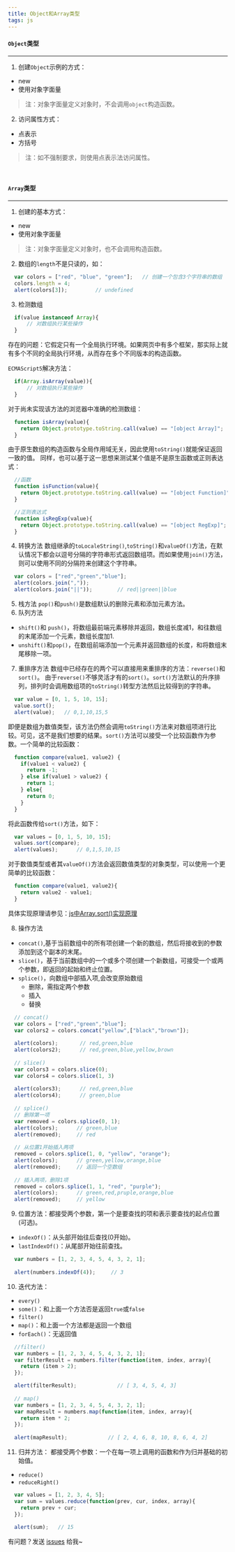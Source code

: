 ```yaml
---
title: Object和Array类型
tags: js
---
```



#### `Object`类型
---

1. 创建`Object`示例的方式：
  * new
  * 使用对象字面量 

>注：对象字面量定义对象时，不会调用`object`构造函数。

2. 访问属性方式：
  * 点表示
  * 方括号

>注：如不强制要求，则使用点表示法访问属性。

<br>

#### `Array`类型
---

1. 创建的基本方式：
  * new
  * 使用对象字面量

>注：对象字面量定义对象时，也不会调用构造函数。

2. 数组的`length`不是只读的，如：
```js
  var colors = ["red", "blue", "green"];   // 创建一个包含3个字符串的数组
  colors.length = 4;
  alert(colors[3]);         // undefined
```
3. 检测数组
```js
  if(value instanceof Array){
      // 对数组执行某些操作
  }
```
存在的问题：它假定只有一个全局执行环境。如果网页中有多个框架，那实际上就有多个不同的全局执行环境，从而存在多个不同版本的构造函数。

`ECMAScript5`解决方法：
```js
  if(Array.isArray(value)){
      // 对数组执行某些操作
  }
```
对于尚未实现该方法的浏览器中准确的检测数组：
```js
  function isArray(value){
    return Object.prototype.toString.call(value) == "[object Array]";
  }
```
由于原生数组的构造函数与全局作用域无关，因此使用`toString()`就能保证返回一致的值。
同样，也可以基于这一思想来测试某个值是不是原生函数或正则表达式：
```js
  //函数
  function isFunction(value){
    return Object.prototype.toString.call(value) == "[object Function]";
  }

  //正则表达式
  function isRegExp(value){
    return Object.prototype.toString.call(value) == "[object RegExp]";
  }
```

4. 转换方法
数组继承的`toLocaleString()`,`toString()`和`valueOf()`方法，在默认情况下都会以逗号分隔的字符串形式返回数组项。而如果使用`join()`方法，则可以使用不同的分隔符来创建这个字符串。
```js
  var colors = ["red","green","blue"];
  alert(colors.join(",")); 
  alert(colors.join("||"));        // red||green||blue
```

5. 栈方法
`pop()`和`push()`是数组默认的删除元素和添加元素方法。
6. 队列方法
  * `shift()`和 `push()`，将数组最前端元素移除并返回，数组长度减1，和往数组的末尾添加一个元素，数组长度加1.
  * `unshift()`和`pop()`，在数组前端添加一个元素并返回数组的长度，和将数组末尾移除一项。

7. 重排序方法
数组中已经存在的两个可以直接用来重排序的方法：`reverse()`和`sort()`。
由于`reverse()`不够灵活才有的`sort()`。`sort()`方法默认的升序排列，排列时会调用数组项的`toString()`转型方法然后比较得到的字符串。
```js
  var value = [0, 1, 5, 10, 15];
  value.sort();
  alert(value);   // 0,1,10,15,5
```
即便是数组为数值类型，该方法仍然会调用`toString()`方法来对数组项进行比较。可见，这不是我们想要的结果。`sort()`方法可以接受一个比较函数作为参数。一个简单的比较函数：
```js
  function compare(value1, value2) {
    if(value1 < value2) {
      return -1;
    } else if(value1 > value2) {
      return 1;
    } else{
      return 0;
    }
  }
```
将此函数传给`sort()`方法，如下：
```js
  var values = [0, 1, 5, 10, 15];
  values.sort(compare);
  alert(values);      // 0,1,5,10,15
```
对于数值类型或者其`valueOf()`方法会返回数值类型的对象类型，可以使用一个更简单的比较函数：
```js
  function compare(value1, value2){
    return value2 - value1;
  }
```
具体实现原理请参见：[js中Array.sort()实现原理](https://blog.csdn.net/coder_chenz/article/details/77156047)

8. 操作方法
  * `concat()`,基于当前数组中的所有项创建一个新的数组，然后将接收到的参数添加到这个副本的末尾。
  * `slice()`，基于当前数组中的一个或多个项创建一个新数组，可接受一个或两个参数，即返回的起始和终止位置。
  * `splice()`，向数组中部插入项,会改变原始数组
    * 删除，需指定两个参数
    * 插入
    * 替换
```js
  // concat()
  var colors = ["red","green","blue"];
  var colors2 = colors.concat("yellow",["black","brown"]);
  
  alert(colors);       // red,green,blue
  alert(colors2);      // red,green,blue,yellow,brown
  
  // slice()
  var colors3 = colors.slice(0);
  var colors4 = colors.slice(1, 3)
  
  alert(colors3);      // red,green,blue
  alert(colors4);      // green,blue
  
  // splice()
  // 删除第一项
  var removed = colors.splice(0, 1);
  alert(colors);      // green,blue
  alert(removed);     // red
  
  // 从位置1开始插入两项
  removed = colors.splice(1, 0, "yellow", "orange");
  alert(colors);      // green,yellow,orange,blue
  alert(removed);     // 返回一个空数组
  
  // 插入两项，删除1项
  removed = colors.splice(1, 1, "red", "purple");
  alert(colors);      // green,red,pruple,orange,blue
  alert(removed);     // yellow
```

9. 位置方法：都接受两个参数，第一个是要查找的项和表示要查找的起点位置(可选)。
  * `indexOf()`：从头部开始往后查找(0开始)。
  * `lastIndexOf()`：从尾部开始往前查找。
```js
  var numbers = [1, 2, 3, 4, 5, 4, 3, 2, 1];
  
  alert(numbers.indexOf(4));     // 3
```
10. 迭代方法：
  * `every()`
  * `some()`：和上面一个方法否是返回`true`或`false`
  * `filter()`
  * `map()`：和上面一个方法都是返回一个数组
  * `forEach()`：无返回值
```js
  //filter()
  var numbers = [1, 2, 3, 4, 5, 4, 3, 2, 1];
  var filterResult = numbers.filter(function(item, index, array){
    return (item > 2);
  });

  alert(filterResult);             // [ 3, 4, 5, 4, 3]
  
  // map()
  var numbers = [1, 2, 3, 4, 5, 4, 3, 2, 1];
  var mapResult = numbers.map(function(item, index, array){
    return item * 2;
  });
  
  alert(mapResult);             // [ 2, 4, 6, 8, 10, 8, 6, 4, 2]
```

11. 归并方法：
都接受两个参数：一个在每一项上调用的函数和作为归并基础的初始值。
  * `reduce()`
  * `reduceRight()`
```js
  var values = [1, 2, 3, 4, 5];
  var sum = values.reduce(function(prev, cur, index, array){
    return prev + cur;
  });
  
  alert(sum);   // 15
```

有问题？发送 [issues](https://syt-honey.github.io/about/) 给我~
